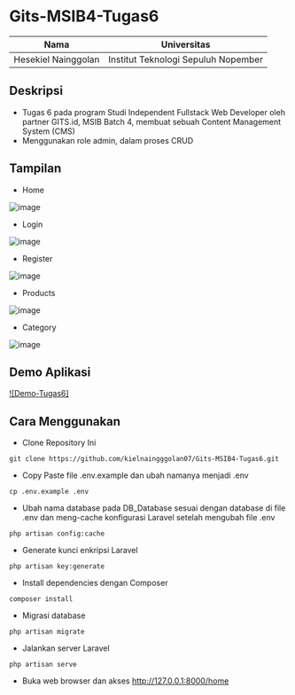 # Gits-MSIB4-Tugas6
Nama | Universitas
------------------- | --------------
Hesekiel Nainggolan | Institut Teknologi Sepuluh Nopember

## Deskripsi
* Tugas 6 pada program Studi Independent Fullstack Web Developer oleh partner GITS.id, MSIB Batch 4, membuat sebuah Content Management System (CMS)
* Menggunakan role admin, dalam proses CRUD

## Tampilan
* Home

![image](https://user-images.githubusercontent.com/94334247/229951242-66c3f377-b798-46de-9831-7fb524203a6f.png)

* Login

![image](https://user-images.githubusercontent.com/94334247/229951380-837aa066-d52d-4a3d-be4e-90b71d3a14a9.png)

* Register

![image](https://user-images.githubusercontent.com/94334247/229951445-1c3f9eef-4bfe-41db-9244-63623427d0a6.png)

* Products

![image](https://user-images.githubusercontent.com/94334247/229951643-6fc8f433-57be-491f-b307-39b93b14e3d1.png)

* Category

![image](https://user-images.githubusercontent.com/94334247/229951711-5142005e-c0d7-425d-a67d-7deb71dad365.png)

## Demo Aplikasi

[![Demo-Tugas6]](https://youtu.be/TCspReZX3Bo)

## Cara Menggunakan
* Clone Repository Ini
```
git clone https://github.com/kielnaingggolan07/Gits-MSIB4-Tugas6.git
```
* Copy Paste file .env.example dan ubah namanya menjadi .env
```
cp .env.example .env
```
* Ubah nama database pada DB_Database sesuai dengan database di file .env dan  meng-cache konfigurasi Laravel setelah mengubah file .env
```
php artisan config:cache
```
* Generate kunci enkripsi Laravel
```
php artisan key:generate
```
* Install dependencies dengan Composer
```
composer install
```
* Migrasi database
```
php artisan migrate
```
* Jalankan server Laravel
```
php artisan serve
```
* Buka web browser dan akses http://127.0.0.1:8000/home


